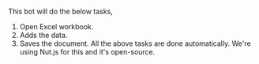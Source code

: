 This bot will do the below tasks, 
1. Open Excel workbook.
2. Adds the data.
3. Saves the document.
All the above tasks are done automatically. We're using Nut.js for this and it's open-source. 
